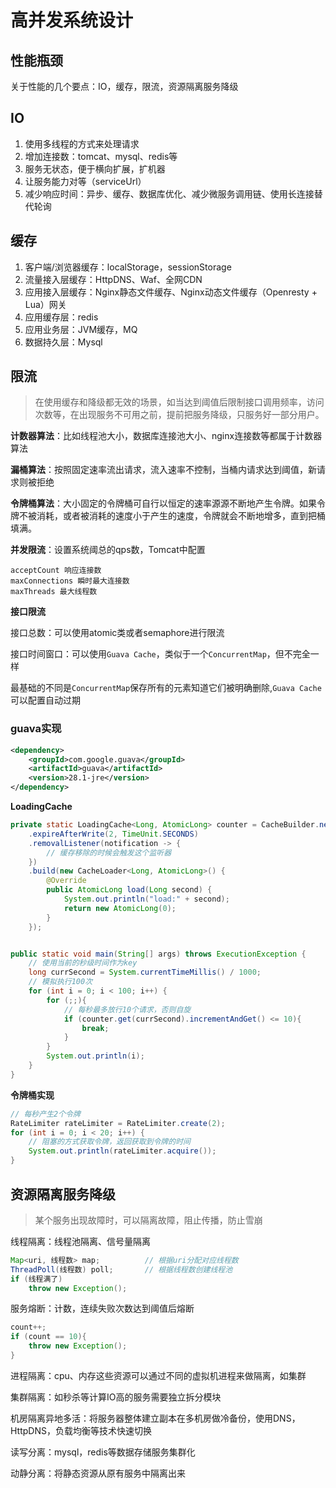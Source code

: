 # 高并发系统设计

## 性能瓶颈

关于性能的几个要点：IO，缓存，限流，资源隔离服务降级

## IO

1. 使用多线程的方式来处理请求
2. 增加连接数：tomcat、mysql、redis等
3. 服务无状态，便于横向扩展，扩机器
4. 让服务能力对等（serviceUrl）
5. 减少响应时间：异步、缓存、数据库优化、减少微服务调用链、使用长连接替代轮询

## 缓存

1. 客户端/浏览器缓存：localStorage，sessionStorage
2. 流量接入层缓存：HttpDNS、Waf、全网CDN
3. 应用接入层缓存：Nginx静态文件缓存、Nginx动态文件缓存（Openresty + Lua）网关
4. 应用缓存层：redis
5. 应用业务层：JVM缓存，MQ
6. 数据持久层：Mysql

## 限流

> 在使用缓存和降级都无效的场景，如当达到阈值后限制接口调用频率，访问次数等，在出现服务不可用之前，提前把服务降级，只服务好一部分用户。

**计数器算法**：比如线程池大小，数据库连接池大小、nginx连接数等都属于计数器算法

**漏桶算法**：按照固定速率流出请求，流入速率不控制，当桶内请求达到阈值，新请求则被拒绝

**令牌桶算法**：大小固定的令牌桶可自行以恒定的速率源源不断地产生令牌。如果令牌不被消耗，或者被消耗的速度小于产生的速度，令牌就会不断地增多，直到把桶填满。

**并发限流**：设置系统阈总的qps数，Tomcat中配置

```
acceptCount 响应连接数
maxConnections 瞬时最大连接数
maxThreads 最大线程数
```

**接口限流**

接口总数：可以使用atomic类或者semaphore进行限流

接口时间窗口：可以使用`Guava Cache`，类似于一个`ConcurrentMap`，但不完全一样

最基础的不同是`ConcurrentMap`保存所有的元素知道它们被明确删除,`Guava Cache`可以配置自动过期

### guava实现

```xml
<dependency>
    <groupId>com.google.guava</groupId>
    <artifactId>guava</artifactId>
    <version>28.1-jre</version>
</dependency>
```

**LoadingCache**

```java
private static LoadingCache<Long, AtomicLong> counter = CacheBuilder.newBuilder()
    .expireAfterWrite(2, TimeUnit.SECONDS)
    .removalListener(notification -> {
        // 缓存移除的时候会触发这个监听器
    })
    .build(new CacheLoader<Long, AtomicLong>() {
        @Override
        public AtomicLong load(Long second) {
            System.out.println("load:" + second);
            return new AtomicLong(0);
        }
    });


public static void main(String[] args) throws ExecutionException {
    // 使用当前的秒级时间作为key
    long currSecond = System.currentTimeMillis() / 1000;
    // 模拟执行100次
    for (int i = 0; i < 100; i++) {
        for (;;){
            // 每秒最多放行10个请求，否则自旋
            if (counter.get(currSecond).incrementAndGet() <= 10){
                break;
            }
        }
        System.out.println(i);
    }
}
```

**令牌桶实现**

```java
// 每秒产生2个令牌
RateLimiter rateLimiter = RateLimiter.create(2);
for (int i = 0; i < 20; i++) {
    // 阻塞的方式获取令牌，返回获取到令牌的时间
    System.out.println(rateLimiter.acquire());
}
```

## 资源隔离服务降级

> 某个服务出现故障时，可以隔离故障，阻止传播，防止雪崩

线程隔离：线程池隔离、信号量隔离

```java
Map<uri, 线程数> map;			// 根据uri分配对应线程数
ThreadPoll(线程数) poll;		// 根据线程数创建线程池
if (线程满了)
    throw new Exception();
```

 服务熔断：计数，连续失败次数达到阈值后熔断

```java
count++;
if (count == 10){
    throw new Exception();
}
```

进程隔离：cpu、内存这些资源可以通过不同的虚拟机进程来做隔离，如集群

集群隔离：如秒杀等计算IO高的服务需要独立拆分模块

机房隔离异地多活：将服务器整体建立副本在多机房做冷备份，使用DNS，HttpDNS，负载均衡等技术快速切换

读写分离：mysql，redis等数据存储服务集群化

动静分离：将静态资源从原有服务中隔离出来

